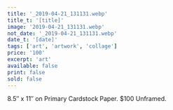 ```yaml
---
title: '_2019-04-21_131131.webp'
title_t: '[title]'
image: '2019-04-21_131131.webp'
not_date: '_2019-04-21_131131.webp'
date_t: '[date]'
tags: ['art', 'artwork', 'collage']
price: '100'
excerpt: 'art'
available: false
print: false
sold: false
---
```


8.5″ x 11″ on Primary Cardstock Paper.
\$100 Unframed.

